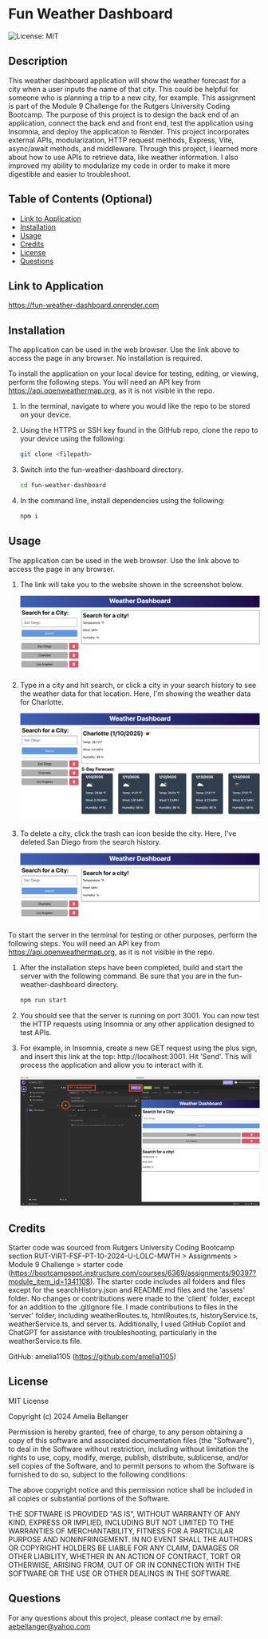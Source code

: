 # Fun Weather Dashboard

![License: MIT](https://img.shields.io/badge/License-MIT-yellow.svg)

## Description

This weather dashboard application will show the weather forecast for a city when a user inputs the name of that city. This could be helpful for someone who is planning a trip to a new city, for example. This assignment is part of the Module 9 Challenge for the Rutgers University Coding Bootcamp. The purpose of this project is to design the back end of an application, connect the back end and front end, test the application using Insomnia, and deploy the application to Render. This project incorporates external APIs, modularization, HTTP request methods, Express, Vite, async/await methods, and middleware. Through this project, I learned more about how to use APIs to retrieve data, like weather information. I also improved my ability to modularize my code in order to make it more digestible and easier to troubleshoot.

## Table of Contents (Optional)

- [Link to Application](#link-to-application)
- [Installation](#installation)
- [Usage](#usage)
- [Credits](#credits)
- [License](#license)
- [Questions](#questions)

## Link to Application

https://fun-weather-dashboard.onrender.com

## Installation

The application can be used in the web browser. Use the link above to access the page in any browser. No installation is required.


To install the application on your local device for testing, editing, or viewing, perform the following steps. You will need an API key from https://api.openweathermap.org, as it is not visible in the repo.

1. In the terminal, navigate to where you would like the repo to be stored on your device.

2. Using the HTTPS or SSH key found in the GitHub repo, clone the repo to your device using the following:

    ```sh
    git clone <filepath>
    ```

3. Switch into the fun-weather-dashboard directory. 

    ```sh
    cd fun-weather-dashboard
    ```

4. In the command line, install dependencies using the following:

    ```sh
    npm i
    ```

## Usage

The application can be used in the web browser. Use the link above to access the page in any browser.

1. The link will take you to the website shown in the screenshot below.

    ![weather dashboard main page](./assets/main-page.png)

2. Type in a city and hit search, or click a city in your search history to see the weather data for that location. Here, I'm showing the weather data for Charlotte.

    ![webpage showing the weather dashboard with weather data for Charlotte](./assets/charlotte-weather.png)

3. To delete a city, click the trash can icon beside the city. Here, I've deleted San Diego from the search history.

    ![San Diego deleted from search history on weather dashboard](./assets/delete-sd.png)


To start the server in the terminal for testing or other purposes, perform the following steps. You will need an API key from https://api.openweathermap.org, as it is not visible in the repo.

1. After the installation steps have been completed, build and start the server with the following command. Be sure that you are in the fun-weather-dashboard directory.

    ```sh
    npm run start
    ```

2. You should see that the server is running on port 3001. You can now test the HTTP requests using Insomnia or any other application designed to test APIs.

3. For example, in Insomnia, create a new GET request using the plus sign, and insert this link at the top: http://localhost:3001. Hit 'Send'. This will process the application and allow you to interact with it.

    ![testing the program in Insomnia](./assets/insomnia.png)

## Credits

Starter code was sourced from Rutgers University Coding Bootcamp section RUT-VIRT-FSF-PT-10-2024-U-LOLC-MWTH > Assignments > Module 9 Challenge > starter code (https://bootcampspot.instructure.com/courses/6369/assignments/90397?module_item_id=1341108). The starter code includes all folders and files except for the searchHistory.json and README.md files and the 'assets' folder. No changes or contributions were made to the 'client' folder, except for an addition to the .gitignore file. I made contributions to files in the 'server' folder, including weatherRoutes.ts, htmlRoutes.ts, historyService.ts, weatherService.ts, and server.ts. Additionally, I used GitHub Copilot and ChatGPT for assistance with troubleshooting, particularly in the weatherService.ts file.

GitHub: amelia1105 (https://github.com/amelia1105)

## License

MIT License

Copyright (c) 2024 Amelia Bellanger

Permission is hereby granted, free of charge, to any person obtaining a copy
of this software and associated documentation files (the "Software"), to deal
in the Software without restriction, including without limitation the rights
to use, copy, modify, merge, publish, distribute, sublicense, and/or sell
copies of the Software, and to permit persons to whom the Software is
furnished to do so, subject to the following conditions:

The above copyright notice and this permission notice shall be included in all
copies or substantial portions of the Software.

THE SOFTWARE IS PROVIDED "AS IS", WITHOUT WARRANTY OF ANY KIND, EXPRESS OR
IMPLIED, INCLUDING BUT NOT LIMITED TO THE WARRANTIES OF MERCHANTABILITY,
FITNESS FOR A PARTICULAR PURPOSE AND NONINFRINGEMENT. IN NO EVENT SHALL THE
AUTHORS OR COPYRIGHT HOLDERS BE LIABLE FOR ANY CLAIM, DAMAGES OR OTHER
LIABILITY, WHETHER IN AN ACTION OF CONTRACT, TORT OR OTHERWISE, ARISING FROM,
OUT OF OR IN CONNECTION WITH THE SOFTWARE OR THE USE OR OTHER DEALINGS IN THE
SOFTWARE.

## Questions

For any questions about this project, please contact me by email: aebellanger@yahoo.com